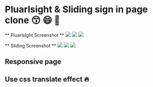 # Pluarlsight & Sliding sign in page clone 😙 😄 💟

** Pluarlsight Screenshot **
![](screenshot/pluarlsight_pic_1.png)
![](screenshot/pluarlsight_pic_2.png)
![](screenshot/pluarlsight_pic_3.png)

** Sliding Screenshot **
![](screenshot/sliding_pic_1.png)
![](screenshot/sliding_pic_2.png)
![](screenshot/sliding_pic_3.gif)

## Responsive page 
## Use css translate effect 🔥

